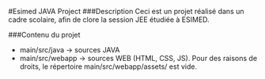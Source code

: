 #Esimed JAVA Project
###Description
Ceci est un projet réalisé dans un cadre scolaire, afin de clore la session JEE étudiée à ESIMED.

###Contenu du projet
- main/src/java     -> sources JAVA
- main/src/webapp   -> sources WEB (HTML, CSS, JS). 
Pour des raisons de droits, le répertoire main/src/webapp/assets/ est vide.
